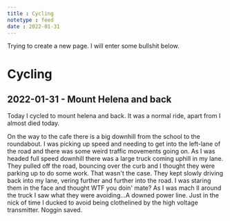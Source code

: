 ```yaml
---
title : Cycling
notetype : feed
date : 2022-01-31
---
```


Trying to create a new page. I will enter some bullshit below.

# Cycling
## 2022-01-31 - Mount Helena and back
Today I cycled to mount helena and back. It was a normal ride, apart from I almost died today.

On the way to the cafe there is a big downhill from the school to the roundabout. I was picking up speed and needing to get into the left-lane of the road and there was some weird traffic movements going on. As I was headed full speed downhill there was a large truck coming uphill in my lane. They pulled off the road, bouncing over the curb and I thought they were parking up to do some work. That wasn't the case. They kept slowly driving back into my lane, vering further and further into the road. I was staring them in the face and thought WTF you doin' mate? As I was mach II around the truck I saw what they were avoiding...A downed power line. Just in the nick of time I ducked to avoid being clothelined by the high voltage transmitter. Noggin saved.
